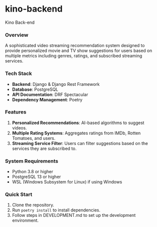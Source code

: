 # kino-backend
Kino Back-end


### Overview

A sophisticated video streaming recommendation system designed to provide personalized movie and TV show suggestions for users based on multiple metrics including genres, ratings, and subscribed streaming services. 

### Tech Stack

- **Backend**: Django & Django Rest Framework
- **Database**: PostgreSQL
- **API Documentation**: DRF Spectacular
- **Dependency Management**: Poetry

### Features

1. **Personalized Recommendations**: AI-based algorithms to suggest videos.
2. **Multiple Rating Systems**: Aggregates ratings from IMDb, Rotten Tomatoes, and users.
3. **Streaming Service Filter**: Users can filter suggestions based on the services they are subscribed to.

### System Requirements

- Python 3.8 or higher
- PostgreSQL 13 or higher
- WSL (Windows Subsystem for Linux) if using Windows

### Quick Start

1. Clone the repository.
2. Run `poetry install` to install dependencies.
3. Follow steps in DEVELOPMENT.md to set up the development environment.